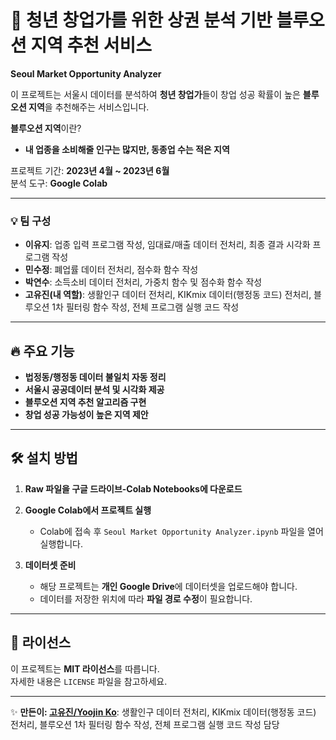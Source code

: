 # 🌟 청년 창업가를 위한 상권 분석 기반 블루오션 지역 추천 서비스  
**Seoul Market Opportunity Analyzer**  

이 프로젝트는 서울시 데이터를 분석하여 **청년 창업가**들이 창업 성공 확률이 높은 **블루오션 지역**을 추천해주는 서비스입니다.  

**블루오션 지역**이란?  
- **내 업종을 소비해줄 인구는 많지만, 동종업 수는 적은 지역**  

프로젝트 기간: **2023년 4월 ~ 2023년 6월**  
분석 도구: **Google Colab**  

---

### 💡 팀 구성
- **이유지**: 업종 입력 프로그램 작성, 임대료/매출 데이터 전처리, 최종 결과 시각화 프로그램 작성
- **민수정**: 폐업률 데이터 전처리, 점수화 함수 작성
- **박연수**: 소득소비 데이터 전처리, 가중치 함수 및 점수화 함수 작성
- **고유진(내 역할)**: 생활인구 데이터 전처리, KIKmix 데이터(행정동 코드) 전처리, 블루오션 1차 필터링 함수 작성, 전체 프로그램 실행 코드 작성

---

## 🔥 주요 기능  

- **법정동/행정동 데이터 불일치 자동 정리**  
- **서울시 공공데이터 분석 및 시각화 제공**  
- **블루오션 지역 추천 알고리즘 구현**  
- **창업 성공 가능성이 높은 지역 제안**  

---

## 🛠️ 설치 방법  

1. **Raw 파일을 구글 드라이브-Colab Notebooks에 다운로드**  

2. **Google Colab에서 프로젝트 실행**  
    - Colab에 접속 후 `Seoul Market Opportunity Analyzer.ipynb` 파일을 열어 실행합니다.

3. **데이터셋 준비**  
    - 해당 프로젝트는 **개인 Google Drive**에 데이터셋을 업로드해야 합니다.  
    - 데이터를 저장한 위치에 따라 **파일 경로 수정**이 필요합니다.  


---


## 📄 라이선스  

이 프로젝트는 **MIT 라이선스**를 따릅니다.  
자세한 내용은 `LICENSE` 파일을 참고하세요.

---

✨ **만든이: [고유진/Yoojin Ko](https://github.com/yoojinko24)**: 생활인구 데이터 전처리, KIKmix 데이터(행정동 코드) 전처리, 블루오션 1차 필터링 함수 작성, 전체 프로그램 실행 코드 작성 담당

